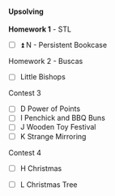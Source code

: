 #### Upsolving

**Homework 1** - STL
- [ ] ⏫ N - Persistent Bookcase

Homework 2 - Buscas
- [ ]  Little Bishops

Contest 3 
- [ ]  D Power of Points
- [ ]  I Penchick and BBQ Buns
- [ ]  J Wooden Toy Festival
- [ ]  K Strange Mirroring

Contest 4
- [ ] H Christmas
- [ ] L Christmas Tree



